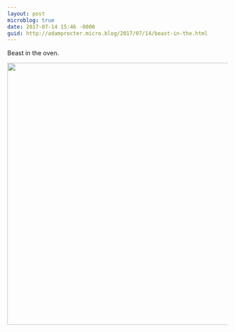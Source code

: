 ```yaml
---
layout: post
microblog: true
date: 2017-07-14 15:46 -0000
guid: http://adamprocter.micro.blog/2017/07/14/beast-in-the.html
---
```

Beast in the oven.

<img src="http://adamprocter.micro.blog/uploads/2017/f8f91c789e.jpg" width="600" height="600" />
